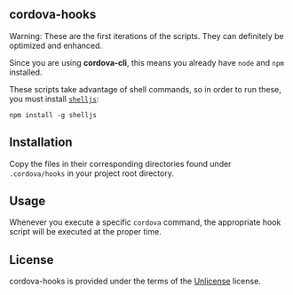 cordova-hooks
---
Warning:  These are the first iterations of the scripts.  They can definitely be optimized and enhanced.

Since you are using **cordova-cli**, this means you already have `node` and `npm` installed.

These scripts take advantage of shell commands, so in order to run these, you must install [`shelljs`](https://github.com/arturadib/shelljs):

`npm install -g shelljs`

Installation
---
Copy the files in their corresponding directories found under `.cordova/hooks` in your project root directory.

Usage
---
Whenever you execute a specific `cordova` command, the appropriate hook script will be executed at the proper time.

License
---
cordova-hooks is provided under the terms of the [Unlicense](http://unlicense.org) license.


